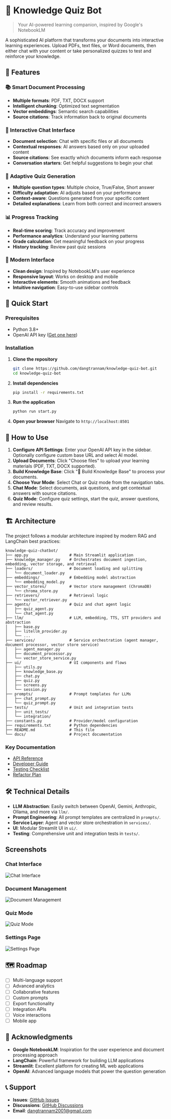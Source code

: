 # 🧠 Knowledge Quiz Bot

> Your AI-powered learning companion, inspired by Google's NotebookLM

A sophisticated AI platform that transforms your documents into interactive learning experiences. Upload PDFs, text files, or Word documents, then either chat with your content or take personalized quizzes to test and reinforce your knowledge.

## 🌟 Features

### 📚 **Smart Document Processing**
- **Multiple formats**: PDF, TXT, DOCX support
- **Intelligent chunking**: Optimized text segmentation
- **Vector embeddings**: Semantic search capabilities
- **Source citations**: Track information back to original documents

### 💬 **Interactive Chat Interface**
- **Document selection**: Chat with specific files or all documents
- **Contextual responses**: AI answers based only on your uploaded content
- **Source citations**: See exactly which documents inform each response
- **Conversation starters**: Get helpful suggestions to begin your chat

### 🎯 **Adaptive Quiz Generation**
- **Multiple question types**: Multiple choice, True/False, Short answer
- **Difficulty adaptation**: AI adjusts based on your performance
- **Context-aware**: Questions generated from your specific content
- **Detailed explanations**: Learn from both correct and incorrect answers

### 📊 **Progress Tracking**
- **Real-time scoring**: Track accuracy and improvement
- **Performance analytics**: Understand your learning patterns
- **Grade calculation**: Get meaningful feedback on your progress
- **History tracking**: Review past quiz sessions

### 🎨 **Modern Interface**
- **Clean design**: Inspired by NotebookLM's user experience
- **Responsive layout**: Works on desktop and mobile
- **Interactive elements**: Smooth animations and feedback
- **Intuitive navigation**: Easy-to-use sidebar controls

## 🚀 Quick Start

### Prerequisites
- Python 3.8+
- OpenAI API key ([Get one here](https://platform.openai.com/api-keys))

### Installation

1. **Clone the repository**
   ```bash
   git clone https://github.com/dangtrannam/knowledge-quiz-bot.git
   cd knowledge-quiz-bot
   ```
2. **Install dependencies**
   ```bash
   pip install -r requirements.txt
   ```
3. **Run the application**
   ```bash
   python run start.py
   ```
4. **Open your browser**
   Navigate to `http://localhost:8501`

## 📖 How to Use

1. **Configure API Settings**: Enter your OpenAI API key in the sidebar. Optionally configure custom base URL and select AI model.
2. **Upload Documents**: Click "Choose files" to upload your learning materials (PDF, TXT, DOCX supported).
3. **Build Knowledge Base**: Click "📖 Build Knowledge Base" to process your documents.
4. **Choose Your Mode**: Select Chat or Quiz mode from the navigation tabs.
5. **Chat Mode**: Select documents, ask questions, and get contextual answers with source citations.
6. **Quiz Mode**: Configure quiz settings, start the quiz, answer questions, and review results.

## 🏗️ Architecture

The project follows a modular architecture inspired by modern RAG and LangChain best practices:

```
knowledge-quiz-chatbot/
├── app.py                  # Main Streamlit application
├── knowledge_manager.py    # Orchestrates document ingestion, embedding, vector storage, and retrieval
├── loaders/                # Document loading and splitting
│   └── document_loader.py
├── embeddings/             # Embedding model abstraction
│   └── embedding_model.py
├── vector_stores/          # Vector store management (ChromaDB)
│   └── chroma_store.py
├── retrievers/             # Retrieval logic
│   └── vector_retriever.py
├── agents/                 # Quiz and chat agent logic
│   ├── quiz_agent.py
│   └── chat_agent.py
├── llm/                    # LLM, embedding, TTS, STT providers and abstraction
│   ├── base.py
│   ├── litellm_provider.py
│   └── ...
├── services/               # Service orchestration (agent manager, document processor, vector store service)
│   ├── agent_manager.py
│   ├── document_processor.py
│   └── vector_store_service.py
├── ui/                     # UI components and flows
│   ├── utils.py
│   ├── knowledge_base.py
│   ├── chat.py
│   ├── quiz.py
│   ├── screens.py
│   └── session.py
├── prompts/                # Prompt templates for LLMs
│   ├── chat_prompt.py
│   └── quiz_prompt.py
├── tests/                  # Unit and integration tests
│   ├── unit_tests/
│   └── integration/
├── constants.py            # Provider/model configuration
├── requirements.txt        # Python dependencies
├── README.md               # This file
└── docs/                   # Project documentation
```

### Key Documentation
- [API Reference](docs/api_reference.md)
- [Developer Guide](docs/developer_guide.md)
- [Testing Checklist](docs/test_checklist.md)
- [Refactor Plan](docs/refactor_plan.md)

## 🛠️ Technical Details

- **LLM Abstraction**: Easily switch between OpenAI, Gemini, Anthropic, Ollama, and more via `llm/`.
- **Prompt Engineering**: All prompt templates are centralized in `prompts/`.
- **Service Layer**: Agent and vector store orchestration in `services/`.
- **UI**: Modular Streamlit UI in `ui/`.
- **Testing**: Comprehensive unit and integration tests in `tests/`.

## Screenshots

### Chat Interface
![Chat Interface](screenshots/screencapture-chat.png)

### Document Management
![Document Management](screenshots/screencapture-documents.png)

### Quiz Mode
![Quiz Mode](screenshots/screencapture-quiz.png)

### Settings Page
![Settings Page](screenshots/screencapture-settings.png)

## 🗺️ Roadmap

- [ ] Multi-language support
- [ ] Advanced analytics
- [ ] Collaborative features
- [ ] Custom prompts
- [ ] Export functionality
- [ ] Integration APIs
- [ ] Voice interactions
- [ ] Mobile app

## 🙏 Acknowledgments
- **Google NotebookLM**: Inspiration for the user experience and document processing approach
- **LangChain**: Powerful framework for building LLM applications
- **Streamlit**: Excellent platform for creating ML web applications
- **OpenAI**: Advanced language models that power the question generation

## 📞 Support
- **Issues**: [GitHub Issues](https://github.com/dangtrannam/knowledge-quiz-bot/issues)
- **Discussions**: [GitHub Discussions](https://github.com/dangtrannam/knowledge-quiz-bot/discussions)
- **Email**: dangtrannam2001@gmail.com 